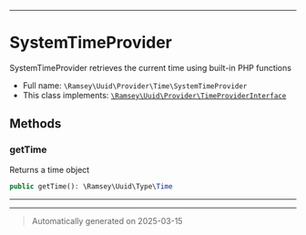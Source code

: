 ***

# SystemTimeProvider

SystemTimeProvider retrieves the current time using built-in PHP functions



* Full name: `\Ramsey\Uuid\Provider\Time\SystemTimeProvider`
* This class implements:
[`\Ramsey\Uuid\Provider\TimeProviderInterface`](../TimeProviderInterface.md)




## Methods


### getTime

Returns a time object

```php
public getTime(): \Ramsey\Uuid\Type\Time
```












***


***
> Automatically generated on 2025-03-15
